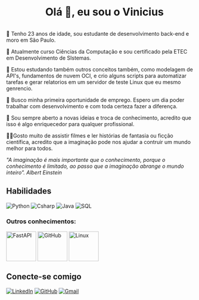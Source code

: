 <!--título-->
<div id="user-content-toc">
  <ul align="center">
    <summary><h1 style="display: inline-block">Olá 👋, eu sou o Vinicius</h1></summary>
</div>

🙋 Tenho 23 anos de idade, sou estudante de desenvolvimento back-end e moro em São Paulo.

📖 Atualmente curso Ciências da Computação e sou certificado pela ETEC em Desenvolvimento de SIstemas.

🌱 Estou estudando também outros conceitos também, como modelagem de API's, fundamentos de nuvem OCI, e crio alguns scripts para automatizar tarefas e gerar relatorios em um servidor de teste Linux que eu mesmo genrencio.

🔭 Busco minha primeira oportunidade de emprego. Espero um dia poder trabalhar com desenvolvimento e com toda certeza fazer a diferença.

💬 Sou sempre aberto a novas ideias e troca de conhecimento, acredito que isso é algo enriquecedor para qualquer profissional.

🧙‍♂️Gosto muito de assistir filmes e ler histórias de fantasia ou ficção científica, acredito que a imaginação pode nos ajudar a contruir um mundo melhor para todos.

_"A imaginação é mais importante que o conhecimento, porque o conhecimento é limitado, ao passo que a imaginação abrange o mundo inteiro”. Albert Einstein_

## Habilidades

<div align="left">
    <img align="center" alt="Python" height="" width="" src="https://img.icons8.com/?size=100&id=13441&format=png&color=000000 ">
    <img align="center" alt="Csharp" height="" width="" src="https://img.icons8.com/?size=100&id=55205&format=png&color=000000">
    <img align="center" alt="Java" height="" width="" src="https://img.icons8.com/?size=100&id=13679&format=png&color=000000">
    <img align="center" alt="SQL" height="" width="" src="https://img.icons8.com/?size=100&id=Ign0QG33bZzq&format=png&color=000000">
</div>

### Outros conhecimentos:

<div align="left">
    <img align="center" alt="FastAPI" height="80" width="80" src="https://img.icons8.com/?size=100&id=17439&format=png&color=000000">
    <img align="center" alt="GitHub" height="80" width="80" src="https://img.icons8.com/?size=100&id=20906&format=png&color=000000">
    <img align="center" alt="Linux" height="80" width="80" src="https://img.icons8.com/?size=100&id=HF4xGsjDERHf&format=png&color=000000">
</div>

## Conecte-se comigo

[![LinkedIn](https://img.shields.io/badge/LinkedIn-0077B5?style=for-the-badge&logo=linkedin&logoColor=white)](https://www.linkedin.com/in/viniciusvinicius-grangeiro)
[![GitHub](https://img.shields.io/badge/GitHub-100000?style=for-the-badge&logo=github&logoColor=white)](https://github.com/viniciusgrangeiro)
[![Gmail](https://img.shields.io/badge/Gmail-333333?style=for-the-badge&logo=gmail&logoColor=red)](mailto:vinicius.grangeiro@gmail.com)
